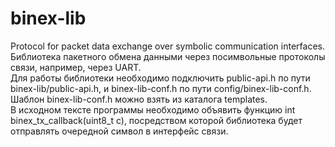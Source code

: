 # binex-lib
Protocol for packet data exchange over symbolic communication interfaces.  
Библиотека пакетного обмена данными через посимвольные протоколы связи, например, через UART.  
Для работы библиотеки необходимо подключить public-api.h по пути binex-lib/public-api.h, и binex-lib-conf.h по пути config/binex-lib-conf.h. Шаблон binex-lib-conf.h можно взять из каталога templates.  
В исходном тексте программы необходимо объявить функцию int binex_tx_callback(uint8_t c), посредством которой библиотека будет отправлять очередной символ в интерфейс связи.